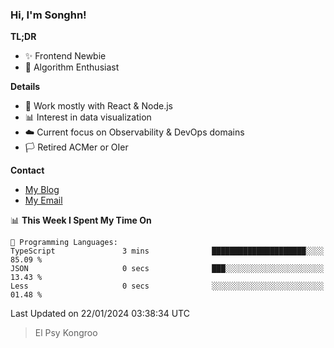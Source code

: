 ### Hi, I'm Songhn!

**TL;DR**

- ✨ Frontend Newbie
- 🎈 Algorithm Enthusiast

**Details**

- 🎯 Work mostly with React & Node.js
- 📊 Interest in data visualization
- ☁️ Current focus on Observability & DevOps domains
- 🏳️ Retired ACMer or OIer

**Contact**
- [My Blog](https://blog.songhn.com)
- [My Email](mailto:songhn233@gmail.com)

<!--START_SECTION:waka-->
📊 **This Week I Spent My Time On** 

```text
💬 Programming Languages: 
TypeScript               3 mins              █████████████████████░░░░   85.09 % 
JSON                     0 secs              ███░░░░░░░░░░░░░░░░░░░░░░   13.43 % 
Less                     0 secs              ░░░░░░░░░░░░░░░░░░░░░░░░░   01.48 % 
```


 Last Updated on 22/01/2024 03:38:34 UTC
<!--END_SECTION:waka-->

> El Psy Kongroo
